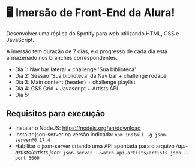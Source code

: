 # 🖥️ Imersão de Front-End da Alura!

Desenvolver uma réplica do Spotify para web utilizando HTML, CSS e JavaScript.

A imersão tem duração de 7 dias, e o progresso de cada dia está armazenado nos branches correspondentes.

- Dia 1: Nav bar lateral + challenge 'Sua biblioteca'
- Dia 2: Sessão 'Sua biblioteca' da Nav bar + challenge rodapé
- Dia 3: Main content (header) + challenge playlist
- Dia 4: CSS Grid + Javascript + Artists API
- Dia 5:

## Requisitos para execução

- Instalar o NodeJS: https://nodejs.org/en/download
- Instalar json-server na versão indicada: `npm install -g json-server@0.17.4`
- Habilitar o json-server criando uma API apontada para o arquivo _/api-artists/artists.json_: `json-server --watch api-artists/artists.json --port 3000`
